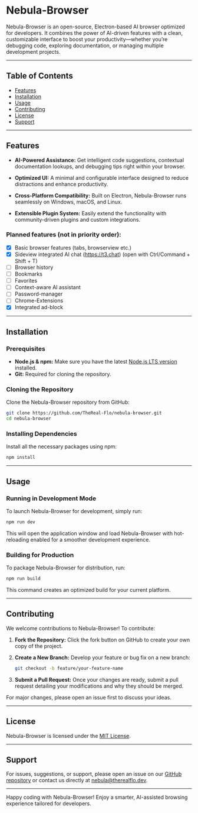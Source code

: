 # Nebula-Browser

Nebula-Browser is an open-source, Electron-based AI browser optimized for developers. It combines the power of AI-driven features with a clean, customizable interface to boost your productivity—whether you’re debugging code, exploring documentation, or managing multiple development projects.

---

## Table of Contents

- [Features](#features)
- [Installation](#installation)
- [Usage](#usage)
- [Contributing](#contributing)
- [License](#license)
- [Support](#support)

---

## Features

- **AI-Powered Assistance:**
  Get intelligent code suggestions, contextual documentation lookups, and debugging tips right within your browser.

- **Optimized UI:**
  A minimal and configurable interface designed to reduce distractions and enhance productivity.

- **Cross-Platform Compatibility:**
  Built on Electron, Nebula-Browser runs seamlessly on Windows, macOS, and Linux.

- **Extensible Plugin System:**
  Easily extend the functionality with community-driven plugins and custom integrations.

### Planned features (not in priority order):

- [x] Basic browser features (tabs, browserview etc.)
- [x] Sideview integrated AI chat (https://t3.chat) (open with Ctrl/Command + Shift + T)
- [ ] Browser history
- [ ] Bookmarks
- [ ] Favorites
- [ ] Context-aware AI assistant
- [ ] Password-manager
- [ ] Chrome-Extensions
- [x] Integrated ad-block

---

## Installation

### Prerequisites

- **Node.js & npm:**
  Make sure you have the latest [Node.js LTS version](https://nodejs.org/) installed.
- **Git:**
  Required for cloning the repository.

### Cloning the Repository

Clone the Nebula-Browser repository from GitHub:

```bash
git clone https://github.com/TheReal-Flo/nebula-browser.git
cd nebula-browser
```

### Installing Dependencies

Install all the necessary packages using npm:

```bash
npm install
```

---

## Usage

### Running in Development Mode

To launch Nebula-Browser for development, simply run:

```bash
npm run dev
```

This will open the application window and load Nebula-Browser with hot-reloading enabled for a smoother development experience.

### Building for Production

To package Nebula-Browser for distribution, run:

```bash
npm run build
```

This command creates an optimized build for your current platform.

---

## Contributing

We welcome contributions to Nebula-Browser! To contribute:

1. **Fork the Repository:**
   Click the fork button on GitHub to create your own copy of the project.

2. **Create a New Branch:**
   Develop your feature or bug fix on a new branch:

   ```bash
   git checkout -b feature/your-feature-name
   ```

3. **Submit a Pull Request:**
   Once your changes are ready, submit a pull request detailing your modifications and why they should be merged.

For major changes, please open an issue first to discuss your ideas.

---

## License

Nebula-Browser is licensed under the [MIT License](LICENSE).

---

## Support

For issues, suggestions, or support, please open an issue on our [GitHub repository](https://github.com/TheReal-Flo/nebula-browser/issues) or contact us directly at [nebula@therealflo.dev](mailto:nebula@therealflo.dev).

---

Happy coding with Nebula-Browser! Enjoy a smarter, AI-assisted browsing experience tailored for developers.
